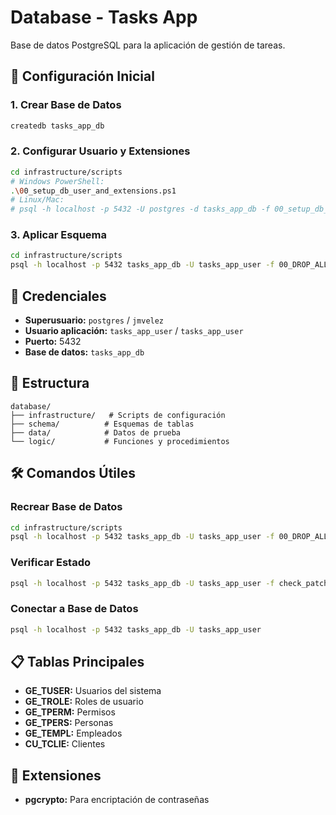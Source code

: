 # Database - Tasks App

Base de datos PostgreSQL para la aplicación de gestión de tareas.

## 🚀 Configuración Inicial

### 1. Crear Base de Datos
```bash
createdb tasks_app_db
```

### 2. Configurar Usuario y Extensiones
```bash
cd infrastructure/scripts
# Windows PowerShell:
.\00_setup_db_user_and_extensions.ps1
# Linux/Mac:
# psql -h localhost -p 5432 -U postgres -d tasks_app_db -f 00_setup_db_user_and_extensions.sql
```

### 3. Aplicar Esquema
```bash
cd infrastructure/scripts
psql -h localhost -p 5432 tasks_app_db -U tasks_app_user -f 00_DROP_ALL.sql && psql -h localhost -p 5432 tasks_app_db -U tasks_app_user -f apply_patches.sql
```

## 🔧 Credenciales

- **Superusuario:** `postgres` / `jmvelez`
- **Usuario aplicación:** `tasks_app_user` / `tasks_app_user`
- **Puerto:** 5432
- **Base de datos:** `tasks_app_db`

## 📁 Estructura

```
database/
├── infrastructure/   # Scripts de configuración
├── schema/          # Esquemas de tablas
├── data/            # Datos de prueba
└── logic/           # Funciones y procedimientos
```

## 🛠️ Comandos Útiles

### Recrear Base de Datos
```bash
cd infrastructure/scripts
psql -h localhost -p 5432 tasks_app_db -U tasks_app_user -f 00_DROP_ALL.sql && psql -h localhost -p 5432 tasks_app_db -U tasks_app_user -f apply_patches.sql
```

### Verificar Estado
```bash
psql -h localhost -p 5432 tasks_app_db -U tasks_app_user -f check_patch_status.sql
```

### Conectar a Base de Datos
```bash
psql -h localhost -p 5432 tasks_app_db -U tasks_app_user
```

## 📋 Tablas Principales

- **GE_TUSER:** Usuarios del sistema
- **GE_TROLE:** Roles de usuario
- **GE_TPERM:** Permisos
- **GE_TPERS:** Personas
- **GE_TEMPL:** Empleados
- **CU_TCLIE:** Clientes

## 🔐 Extensiones

- **pgcrypto:** Para encriptación de contraseñas 